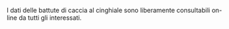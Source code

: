

I dati delle battute di caccia al cinghiale sono liberamente consultabili on-line da tutti gli interessati.
